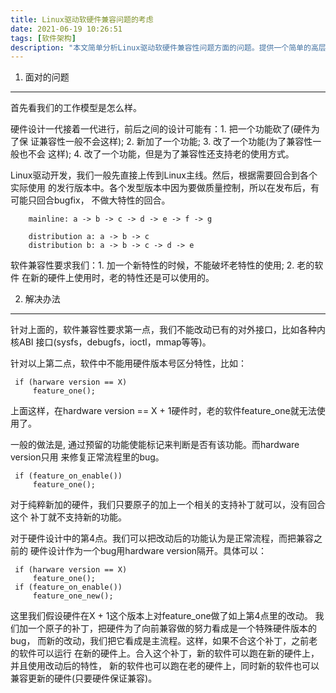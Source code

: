 ```yaml
---
title: Linux驱动软硬件兼容问题的考虑
date: 2021-06-19 10:26:51
tags: [软件架构]
description: "本文简单分析Linux驱动软硬件兼容性问题方面的问题。提供一个简单的高层逻辑分析"
---
```


1. 面对的问题
-------------

 首先看我们的工作模型是怎么样。

 硬件设计一代接着一代进行，前后之间的设计可能有：1. 把一个功能砍了(硬件为了保
 证兼容性一般不会这样); 2. 新加了一个功能; 3. 改了一个功能(为了兼容性一般也不会
 这样); 4. 改了一个功能，但是为了兼容性还支持老的使用方式。

 Linux驱动开发，我们一般先直接上传到Linux主线。然后，根据需要回合到各个实际使用
 的发行版本中。各个发型版本中因为要做质量控制，所以在发布后，有可能只回合bugfix，
 不做大特性的回合。
```
	mainline: a -> b -> c -> d -> e -> f -> g

	distribution a: a -> b -> c
	distribution b: a -> b -> c -> d -> e
```
 软件兼容性要求我们：1. 加一个新特性的时候，不能破坏老特性的使用; 2. 老的软件
 在新的硬件上使用时，老的特性还是可以使用的。

2. 解决办法
-----------
 
 针对上面的，软件兼容性要求第一点，我们不能改动已有的对外接口，比如各种内核ABI
 接口(sysfs，debugfs，ioctl，mmap等等)。

 针对以上第二点，软件中不能用硬件版本号区分特性，比如：
```
 if (harware version == X)
	 feature_one();
```
 上面这样，在hardware version == X + 1硬件时，老的软件feature_one就无法使用了。

 一般的做法是, 通过预留的功能使能标记来判断是否有该功能。而hardware version只用
 来修复正常流程里的bug。
```
 if (feature_on_enable())
	 feature_one();
```

 对于纯粹新加的硬件，我们只要原子的加上一个相关的支持补丁就可以，没有回合这个
 补丁就不支持新的功能。

 对于硬件设计中的第4点。我们可以把改动后的功能认为是正常流程，而把兼容之前的
 硬件设计作为一个bug用hardware version隔开。具体可以：
```
 if (harware version == X)
	 feature_one();
 if (feature_on_enable())
	 feature_one_new();
```
 这里我们假设硬件在X + 1这个版本上对feature_one做了如上第4点里的改动。
 我们加一个原子的补丁，把硬件为了向前兼容做的努力看成是一个特殊硬件版本的bug，
 而新的改动，我们把它看成是主流程。这样，如果不合这个补丁，之前老的软件可以运行
 在新的硬件上。合入这个补丁，新的软件可以跑在新的硬件上，并且使用改动后的特性，
 新的软件也可以跑在老的硬件上，同时新的软件也可以兼容更新的硬件(只要硬件保证兼容)。
